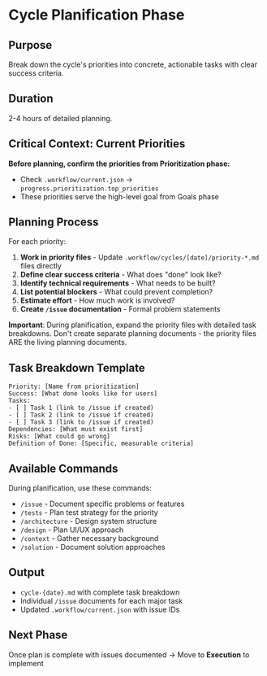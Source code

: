 # Cycle Planification Phase

## Purpose
Break down the cycle's priorities into concrete, actionable tasks with clear success criteria.

## Duration
2-4 hours of detailed planning.

## Critical Context: Current Priorities

**Before planning, confirm the priorities from Prioritization phase:**
- Check `.workflow/current.json` → `progress.prioritization.top_priorities`
- These priorities serve the high-level goal from Goals phase

## Planning Process

For each priority:

1. **Work in priority files** - Update `.workflow/cycles/[date]/priority-*.md` files directly
2. **Define clear success criteria** - What does "done" look like?
3. **Identify technical requirements** - What needs to be built?
4. **List potential blockers** - What could prevent completion?
5. **Estimate effort** - How much work is involved?
6. **Create `/issue` documentation** - Formal problem statements

**Important**: During planification, expand the priority files with detailed task breakdowns. Don't create separate planning documents - the priority files ARE the living planning documents.

## Task Breakdown Template

```
Priority: [Name from prioritization]
Success: [What done looks like for users]
Tasks:
- [ ] Task 1 (link to /issue if created)
- [ ] Task 2 (link to /issue if created)
- [ ] Task 3 (link to /issue if created)
Dependencies: [What must exist first]
Risks: [What could go wrong]
Definition of Done: [Specific, measurable criteria]
```

## Available Commands

During planification, use these commands:
- `/issue` - Document specific problems or features
- `/tests` - Plan test strategy for the priority
- `/architecture` - Design system structure
- `/design` - Plan UI/UX approach
- `/context` - Gather necessary background
- `/solution` - Document solution approaches

## Output
- `cycle-{date}.md` with complete task breakdown
- Individual `/issue` documents for each major task
- Updated `.workflow/current.json` with issue IDs

## Next Phase
Once plan is complete with issues documented → Move to **Execution** to implement